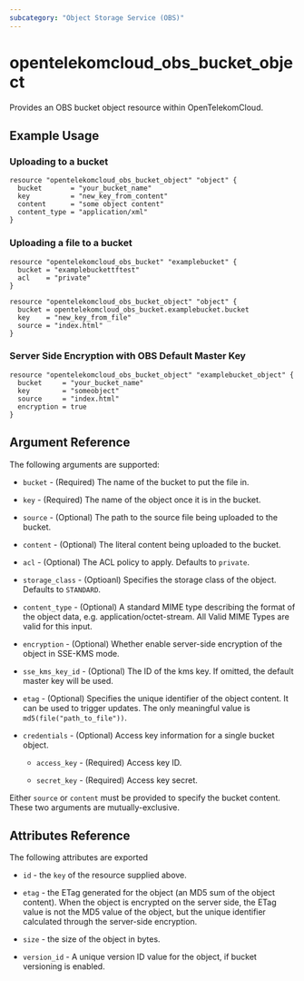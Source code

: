 ```yaml
---
subcategory: "Object Storage Service (OBS)"
---
```


# opentelekomcloud_obs_bucket_object

Provides an OBS bucket object resource within OpenTelekomCloud.

## Example Usage

### Uploading to a bucket

```hcl
resource "opentelekomcloud_obs_bucket_object" "object" {
  bucket       = "your_bucket_name"
  key          = "new_key_from_content"
  content      = "some object content"
  content_type = "application/xml"
}
```

### Uploading a file to a bucket

```hcl
resource "opentelekomcloud_obs_bucket" "examplebucket" {
  bucket = "examplebuckettftest"
  acl    = "private"
}

resource "opentelekomcloud_obs_bucket_object" "object" {
  bucket = opentelekomcloud_obs_bucket.examplebucket.bucket
  key    = "new_key_from_file"
  source = "index.html"
}
```

### Server Side Encryption with OBS Default Master Key

```hcl
resource "opentelekomcloud_obs_bucket_object" "examplebucket_object" {
  bucket     = "your_bucket_name"
  key        = "someobject"
  source     = "index.html"
  encryption = true
}
```

## Argument Reference

The following arguments are supported:

* `bucket` - (Required) The name of the bucket to put the file in.

* `key` - (Required) The name of the object once it is in the bucket.

* `source` - (Optional) The path to the source file being uploaded to the bucket.

* `content` - (Optional) The literal content being uploaded to the bucket.

* `acl` - (Optional) The ACL policy to apply. Defaults to `private`.

* `storage_class` - (Optioanl) Specifies the storage class of the object. Defaults to `STANDARD`.

* `content_type` - (Optional) A standard MIME type describing the format of the object data, e.g. application/octet-stream.
  All Valid MIME Types are valid for this input.

* `encryption` - (Optional) Whether enable server-side encryption of the object in SSE-KMS mode.

* `sse_kms_key_id` - (Optional) The ID of the kms key. If omitted, the default master key will be used.

* `etag` - (Optional) Specifies the unique identifier of the object content. It can be used to trigger updates.
  The only meaningful value is `md5(file("path_to_file"))`.

* `credentials` - (Optional) Access key information for a single bucket object.

    * `access_key` - (Required) Access key ID.

    * `secret_key` - (Required) Access key secret.

Either `source` or `content` must be provided to specify the bucket content.
These two arguments are mutually-exclusive.

## Attributes Reference

The following attributes are exported

* `id` - the `key` of the resource supplied above.

* `etag` - the ETag generated for the object (an MD5 sum of the object content).
  When the object is encrypted on the server side, the ETag value is not the MD5 value of the object,
  but the unique identifier calculated through the server-side encryption.

* `size` - the size of the object in bytes.

* `version_id` - A unique version ID value for the object, if bucket versioning is enabled.
